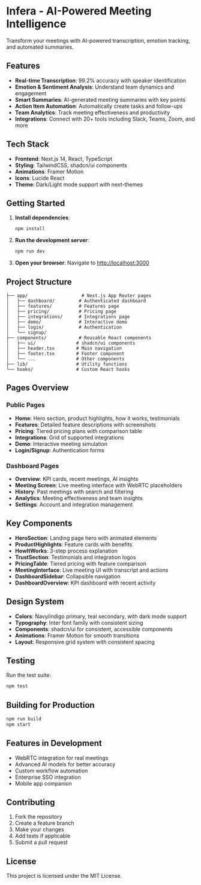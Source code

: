 # Infera - AI-Powered Meeting Intelligence

Transform your meetings with AI-powered transcription, emotion tracking, and automated summaries.

## Features

- **Real-time Transcription**: 99.2% accuracy with speaker identification
- **Emotion & Sentiment Analysis**: Understand team dynamics and engagement
- **Smart Summaries**: AI-generated meeting summaries with key points
- **Action Item Automation**: Automatically create tasks and follow-ups
- **Team Analytics**: Track meeting effectiveness and productivity
- **Integrations**: Connect with 20+ tools including Slack, Teams, Zoom, and more

## Tech Stack

- **Frontend**: Next.js 14, React, TypeScript
- **Styling**: TailwindCSS, shadcn/ui components
- **Animations**: Framer Motion
- **Icons**: Lucide React
- **Theme**: Dark/Light mode support with next-themes

## Getting Started

1. **Install dependencies**:
   ```bash
   npm install
   ```

2. **Run the development server**:
   ```bash
   npm run dev
   ```

3. **Open your browser**:
   Navigate to [http://localhost:3000](http://localhost:3000)

## Project Structure

```
├── app/                    # Next.js App Router pages
│   ├── dashboard/         # Authenticated dashboard
│   ├── features/          # Features page
│   ├── pricing/           # Pricing page
│   ├── integrations/      # Integrations page
│   ├── demo/              # Interactive demo
│   ├── login/             # Authentication
│   └── signup/
├── components/            # Reusable React components
│   ├── ui/               # shadcn/ui components
│   ├── header.tsx        # Main navigation
│   ├── footer.tsx        # Footer component
│   └── ...               # Other components
├── lib/                  # Utility functions
└── hooks/                # Custom React hooks
```

## Pages Overview

### Public Pages
- **Home**: Hero section, product highlights, how it works, testimonials
- **Features**: Detailed feature descriptions with screenshots
- **Pricing**: Tiered pricing plans with comparison table
- **Integrations**: Grid of supported integrations
- **Demo**: Interactive meeting simulation
- **Login/Signup**: Authentication forms

### Dashboard Pages
- **Overview**: KPI cards, recent meetings, AI insights
- **Meeting Screen**: Live meeting interface with WebRTC placeholders
- **History**: Past meetings with search and filtering
- **Analytics**: Meeting effectiveness and team insights
- **Settings**: Account and integration management

## Key Components

- **HeroSection**: Landing page hero with animated elements
- **ProductHighlights**: Feature cards with benefits
- **HowItWorks**: 3-step process explanation
- **TrustSection**: Testimonials and integration logos
- **PricingTable**: Tiered pricing with feature comparison
- **MeetingInterface**: Live meeting UI with transcript and actions
- **DashboardSidebar**: Collapsible navigation
- **DashboardOverview**: KPI dashboard with recent activity

## Design System

- **Colors**: Navy/indigo primary, teal secondary, with dark mode support
- **Typography**: Inter font family with consistent sizing
- **Components**: shadcn/ui for consistent, accessible components
- **Animations**: Framer Motion for smooth transitions
- **Layout**: Responsive grid system with consistent spacing

## Testing

Run the test suite:
```bash
npm test
```

## Building for Production

```bash
npm run build
npm start
```

## Features in Development

- WebRTC integration for real meetings
- Advanced AI models for better accuracy
- Custom workflow automation
- Enterprise SSO integration
- Mobile app companion

## Contributing

1. Fork the repository
2. Create a feature branch
3. Make your changes
4. Add tests if applicable
5. Submit a pull request

## License

This project is licensed under the MIT License.
